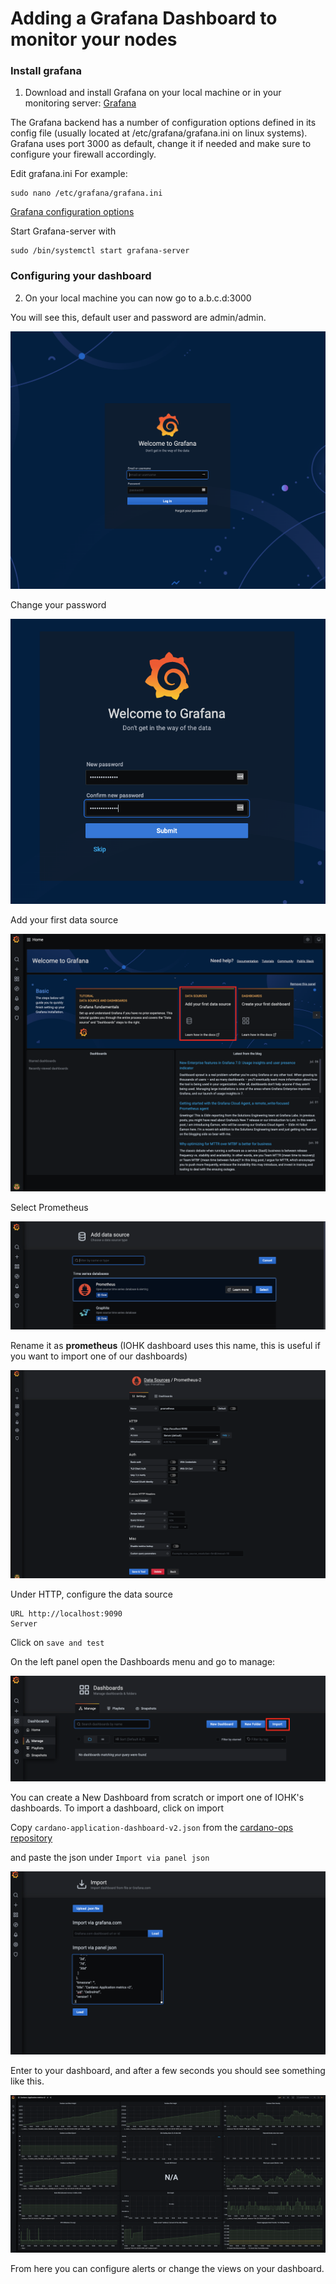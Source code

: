 # Adding a Grafana Dashboard to monitor your nodes


### Install grafana

1. Download and install Grafana on your local machine or in your monitoring server: [Grafana](https://grafana.com/grafana/download)

The Grafana backend has a number of configuration options defined in its config file (usually located at /etc/grafana/grafana.ini on linux systems).
Grafana uses port 3000 as default, change it if needed and make sure to configure your firewall accordingly.

Edit grafana.ini For example:

    sudo nano /etc/grafana/grafana.ini

[Grafana configuration options](https://grafana.com/docs/grafana/latest/administration/configuration/)


Start Grafana-server with

    sudo /bin/systemctl start grafana-server


### Configuring your dashboard
2. On your local machine you can now go to  a.b.c.d:3000


You will see this, default user and password are admin/admin.

![Welcome](images/grafana_13.35.19.png)

Change your password

![Password](images/grafana_13.39.26.png)

Add your first data source  

![DataSource](images/grafana_13.39.52.png)

Select Prometheus  

![Prometheus](images/grafana_13.40.31.png)

Rename it as **prometheus** (IOHK dashboard uses this name, this is useful if you want to import one of our dashboards)

![prometheus](images/grafana_prometheus.png)

Under HTTP, configure the data source

    URL http://localhost:9090
    Server

Click on `save and test`

On the left panel open the Dashboards menu and go to manage:

![Dashboard](images/grafana_13.55.40.png)

You can create a New Dashboard from scratch or import one of IOHK's dashboards. To import a dashboard, click on import

Copy `cardano-application-dashboard-v2.json` from the [cardano-ops repository](chttps://raw.githubusercontent.com/input-output-hk/cardano-ops/ea161f35792e74b41efa749085ead64c901f784d/modules/grafana/cardano/cardano-application-dashboard-v2.json)

and paste the json under `Import via panel json`

![Dashboard](images/grafana_14.24.43.png)

Enter to your dashboard, and after a few seconds you should see something like this.

![Dashboard](images/grafana_dashboard.png)

From here you can configure alerts or change the views on your dashboard. 
